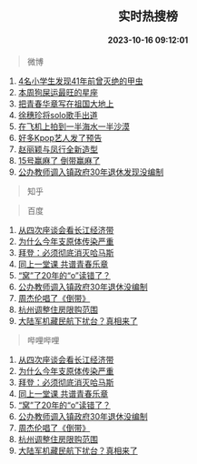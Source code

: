 <div align="center"><h2>实时热搜榜</h2><h4>2023-10-16 09:12:01</h4></div>

> 微博  

1. [4名小学生发现41年前曾灭绝的甲虫](https://s.weibo.com/weibo?q=%234%E5%90%8D%E5%B0%8F%E5%AD%A6%E7%94%9F%E5%8F%91%E7%8E%B041%E5%B9%B4%E5%89%8D%E6%9B%BE%E7%81%AD%E7%BB%9D%E7%9A%84%E7%94%B2%E8%99%AB%23&t=31&band_rank=1&Refer=top)<br />
2. [本周狗屎运最旺的星座](https://s.weibo.com/weibo?q=%E6%9C%AC%E5%91%A8%E7%8B%97%E5%B1%8E%E8%BF%90%E6%9C%80%E6%97%BA%E7%9A%84%E6%98%9F%E5%BA%A7&t=31&band_rank=2&Refer=top)<br />
3. [把青春华章写在祖国大地上](https://s.weibo.com/weibo?q=%23%E6%8A%8A%E9%9D%92%E6%98%A5%E5%8D%8E%E7%AB%A0%E5%86%99%E5%9C%A8%E7%A5%96%E5%9B%BD%E5%A4%A7%E5%9C%B0%E4%B8%8A%23&t=31&band_rank=3&Refer=top)<br />
4. [徐穗珍将solo歌手出道](https://s.weibo.com/weibo?q=%23%E5%BE%90%E7%A9%97%E7%8F%8D%E5%B0%86solo%E6%AD%8C%E6%89%8B%E5%87%BA%E9%81%93%23&t=31&band_rank=4&Refer=top)<br />
5. [在飞机上拍到一半海水一半沙漠](https://s.weibo.com/weibo?q=%23%E5%9C%A8%E9%A3%9E%E6%9C%BA%E4%B8%8A%E6%8B%8D%E5%88%B0%E4%B8%80%E5%8D%8A%E6%B5%B7%E6%B0%B4%E4%B8%80%E5%8D%8A%E6%B2%99%E6%BC%A0%23&t=31&band_rank=5&Refer=top)<br />
6. [好多Kpop艺人发了预告](https://s.weibo.com/weibo?q=%23%E5%A5%BD%E5%A4%9AKpop%E8%89%BA%E4%BA%BA%E5%8F%91%E4%BA%86%E9%A2%84%E5%91%8A%23&t=31&band_rank=6&Refer=top)<br />
7. [赵丽颖与凤行全新造型](https://s.weibo.com/weibo?q=%23%E8%B5%B5%E4%B8%BD%E9%A2%96%E4%B8%8E%E5%87%A4%E8%A1%8C%E5%85%A8%E6%96%B0%E9%80%A0%E5%9E%8B%23&t=31&band_rank=7&Refer=top)<br />
8. [15号赢麻了 倒带赢麻了](https://s.weibo.com/weibo?q=15%E5%8F%B7%E8%B5%A2%E9%BA%BB%E4%BA%86%20%E5%80%92%E5%B8%A6%E8%B5%A2%E9%BA%BB%E4%BA%86&t=31&band_rank=8&Refer=top)<br />
9. [公办教师调入镇政府30年退休发现没编制](https://s.weibo.com/weibo?q=%23%E5%85%AC%E5%8A%9E%E6%95%99%E5%B8%88%E8%B0%83%E5%85%A5%E9%95%87%E6%94%BF%E5%BA%9C30%E5%B9%B4%E9%80%80%E4%BC%91%E5%8F%91%E7%8E%B0%E6%B2%A1%E7%BC%96%E5%88%B6%23&t=31&band_rank=9&Refer=top)<br />

> 知乎  


> 百度  

1. [从四次座谈会看长江经济带](https://www.baidu.com/s?wd=%E4%BB%8E%E5%9B%9B%E6%AC%A1%E5%BA%A7%E8%B0%88%E4%BC%9A%E7%9C%8B%E9%95%BF%E6%B1%9F%E7%BB%8F%E6%B5%8E%E5%B8%A6&sa=fyb_news&rsv_dl=fyb_news)<br />
2. [为什么今年支原体传染严重](https://www.baidu.com/s?wd=%E4%B8%BA%E4%BB%80%E4%B9%88%E4%BB%8A%E5%B9%B4%E6%94%AF%E5%8E%9F%E4%BD%93%E4%BC%A0%E6%9F%93%E4%B8%A5%E9%87%8D&sa=fyb_news&rsv_dl=fyb_news)<br />
3. [拜登：必须彻底消灭哈马斯](https://www.baidu.com/s?wd=%E6%8B%9C%E7%99%BB%EF%BC%9A%E5%BF%85%E9%A1%BB%E5%BD%BB%E5%BA%95%E6%B6%88%E7%81%AD%E5%93%88%E9%A9%AC%E6%96%AF&sa=fyb_news&rsv_dl=fyb_news)<br />
4. [同上一堂课 共谱青春乐章](https://www.baidu.com/s?wd=%E5%90%8C%E4%B8%8A%E4%B8%80%E5%A0%82%E8%AF%BE+%E5%85%B1%E8%B0%B1%E9%9D%92%E6%98%A5%E4%B9%90%E7%AB%A0&sa=fyb_news&rsv_dl=fyb_news)<br />
5. [“窝”了20年的“o”读错了？](https://www.baidu.com/s?wd=%E2%80%9C%E7%AA%9D%E2%80%9D%E4%BA%8620%E5%B9%B4%E7%9A%84%E2%80%9Co%E2%80%9D%E8%AF%BB%E9%94%99%E4%BA%86%EF%BC%9F&sa=fyb_news&rsv_dl=fyb_news)<br />
6. [公办教师调入镇政府30年退休没编制](https://www.baidu.com/s?wd=%E5%85%AC%E5%8A%9E%E6%95%99%E5%B8%88%E8%B0%83%E5%85%A5%E9%95%87%E6%94%BF%E5%BA%9C30%E5%B9%B4%E9%80%80%E4%BC%91%E6%B2%A1%E7%BC%96%E5%88%B6&sa=fyb_news&rsv_dl=fyb_news)<br />
7. [周杰伦唱了《倒带》](https://www.baidu.com/s?wd=%E5%91%A8%E6%9D%B0%E4%BC%A6%E5%94%B1%E4%BA%86%E3%80%8A%E5%80%92%E5%B8%A6%E3%80%8B&sa=fyb_news&rsv_dl=fyb_news)<br />
8. [杭州调整住房限购范围](https://www.baidu.com/s?wd=%E6%9D%AD%E5%B7%9E%E8%B0%83%E6%95%B4%E4%BD%8F%E6%88%BF%E9%99%90%E8%B4%AD%E8%8C%83%E5%9B%B4&sa=fyb_news&rsv_dl=fyb_news)<br />
9. [大陆军机藏民航下扰台？真相来了](https://www.baidu.com/s?wd=%E5%A4%A7%E9%99%86%E5%86%9B%E6%9C%BA%E8%97%8F%E6%B0%91%E8%88%AA%E4%B8%8B%E6%89%B0%E5%8F%B0%EF%BC%9F%E7%9C%9F%E7%9B%B8%E6%9D%A5%E4%BA%86&sa=fyb_news&rsv_dl=fyb_news)<br />

> 哔哩哔哩  

1. [从四次座谈会看长江经济带](https://www.baidu.com/s?wd=%E4%BB%8E%E5%9B%9B%E6%AC%A1%E5%BA%A7%E8%B0%88%E4%BC%9A%E7%9C%8B%E9%95%BF%E6%B1%9F%E7%BB%8F%E6%B5%8E%E5%B8%A6&sa=fyb_news&rsv_dl=fyb_news)<br />
2. [为什么今年支原体传染严重](https://www.baidu.com/s?wd=%E4%B8%BA%E4%BB%80%E4%B9%88%E4%BB%8A%E5%B9%B4%E6%94%AF%E5%8E%9F%E4%BD%93%E4%BC%A0%E6%9F%93%E4%B8%A5%E9%87%8D&sa=fyb_news&rsv_dl=fyb_news)<br />
3. [拜登：必须彻底消灭哈马斯](https://www.baidu.com/s?wd=%E6%8B%9C%E7%99%BB%EF%BC%9A%E5%BF%85%E9%A1%BB%E5%BD%BB%E5%BA%95%E6%B6%88%E7%81%AD%E5%93%88%E9%A9%AC%E6%96%AF&sa=fyb_news&rsv_dl=fyb_news)<br />
4. [同上一堂课 共谱青春乐章](https://www.baidu.com/s?wd=%E5%90%8C%E4%B8%8A%E4%B8%80%E5%A0%82%E8%AF%BE+%E5%85%B1%E8%B0%B1%E9%9D%92%E6%98%A5%E4%B9%90%E7%AB%A0&sa=fyb_news&rsv_dl=fyb_news)<br />
5. [“窝”了20年的“o”读错了？](https://www.baidu.com/s?wd=%E2%80%9C%E7%AA%9D%E2%80%9D%E4%BA%8620%E5%B9%B4%E7%9A%84%E2%80%9Co%E2%80%9D%E8%AF%BB%E9%94%99%E4%BA%86%EF%BC%9F&sa=fyb_news&rsv_dl=fyb_news)<br />
6. [公办教师调入镇政府30年退休没编制](https://www.baidu.com/s?wd=%E5%85%AC%E5%8A%9E%E6%95%99%E5%B8%88%E8%B0%83%E5%85%A5%E9%95%87%E6%94%BF%E5%BA%9C30%E5%B9%B4%E9%80%80%E4%BC%91%E6%B2%A1%E7%BC%96%E5%88%B6&sa=fyb_news&rsv_dl=fyb_news)<br />
7. [周杰伦唱了《倒带》](https://www.baidu.com/s?wd=%E5%91%A8%E6%9D%B0%E4%BC%A6%E5%94%B1%E4%BA%86%E3%80%8A%E5%80%92%E5%B8%A6%E3%80%8B&sa=fyb_news&rsv_dl=fyb_news)<br />
8. [杭州调整住房限购范围](https://www.baidu.com/s?wd=%E6%9D%AD%E5%B7%9E%E8%B0%83%E6%95%B4%E4%BD%8F%E6%88%BF%E9%99%90%E8%B4%AD%E8%8C%83%E5%9B%B4&sa=fyb_news&rsv_dl=fyb_news)<br />
9. [大陆军机藏民航下扰台？真相来了](https://www.baidu.com/s?wd=%E5%A4%A7%E9%99%86%E5%86%9B%E6%9C%BA%E8%97%8F%E6%B0%91%E8%88%AA%E4%B8%8B%E6%89%B0%E5%8F%B0%EF%BC%9F%E7%9C%9F%E7%9B%B8%E6%9D%A5%E4%BA%86&sa=fyb_news&rsv_dl=fyb_news)<br />
